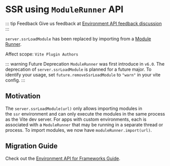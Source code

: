 # SSR using `ModuleRunner` API

::: tip Feedback
Give us feedback at [Environment API feedback discussion](https://github.com/vitejs/vite/discussions/16358)
:::

`server.ssrLoadModule` has been replaced by importing from a [Module Runner](/cn/guide/api-environment#modulerunner).

Affect scope: `Vite Plugin Authors`

::: warning Future Deprecation
`ModuleRunner` was first introduce in `v6.0`. The deprecation of `server.ssrLoadModule` is planned for a future major. To identify your usage, set `future.removeSsrLoadModule` to `"warn"` in your vite config.
:::

## Motivation

The `server.ssrLoadModule(url)` only allows importing modules in the `ssr` environment and can only execute the modules in the same process as the Vite dev server. For apps with custom environments, each is associated with a `ModuleRunner` that may be running in a separate thread or process. To import modules, we now have `moduleRunner.import(url)`.

## Migration Guide

Check out the [Environment API for Frameworks Guide](../guide/api-environment-frameworks.md).
